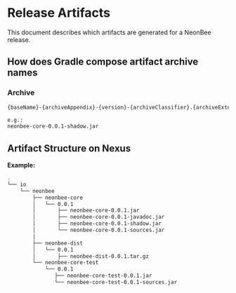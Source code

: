 # Release Artifacts

This document describes which artifacts are generated for a NeonBee release.

## How does Gradle compose artifact archive names

### Archive

```txt
{baseName}-{archiveAppendix}-{version}-{archiveClassifier}.{archiveExtension}

e.g.:
neonbee-core-0.0.1-shadow.jar
```

## Artifact Structure on Nexus

**Example:**

```bash
.
└── io
    └── neonbee
        ├── neonbee-core
        │   └── 0.0.1
        │       ├── neonbee-core-0.0.1.jar
        │       ├── neonbee-core-0.0.1-javadoc.jar
        │       ├── neonbee-core-0.0.1-shadow.jar
        │       └── neonbee-core-0.0.1-sources.jar
        |
        ├── neonbee-dist
        │   └── 0.0.1
        │       ├── neonbee-dist-0.0.1.tar.gz
        └── neonbee-core-test
            └── 0.0.1
               ├── neonbee-core-test-0.0.1.jar
               └── neonbee-core-test-0.0.1-sources.jar
```
